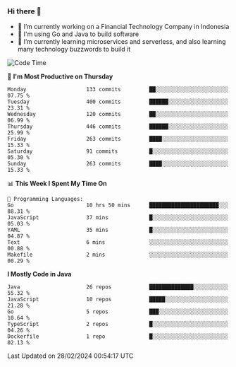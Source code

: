 ### Hi there 👋

<!--
**mazzama/mazzama** is a ✨ _special_ ✨ repository because its `README.md` (this file) appears on your GitHub profile.

Here are some ideas to get you started:

- 🔭 I’m currently working on ...
- 🌱 I’m currently learning ...
- 👯 I’m looking to collaborate on ...
- 🤔 I’m looking for help with ...
- 💬 Ask me about ...
- 📫 How to reach me: ...
- 😄 Pronouns: ...
- ⚡ Fun fact: ...
-->

- 🔭 I’m currently working on a Financial Technology Company in Indonesia
- :gun: I'm using Go and Java to build software
- 🌱 I’m currently learning microservices and serverless, and also learning many technology buzzwords to build it

<!--START_SECTION:waka-->
![Code Time](http://img.shields.io/badge/Code%20Time-3%2C186%20hrs%2014%20mins-blue)

📅 **I'm Most Productive on Thursday** 

```text
Monday                   133 commits         ██░░░░░░░░░░░░░░░░░░░░░░░   07.75 % 
Tuesday                  400 commits         ██████░░░░░░░░░░░░░░░░░░░   23.31 % 
Wednesday                120 commits         ██░░░░░░░░░░░░░░░░░░░░░░░   06.99 % 
Thursday                 446 commits         ██████░░░░░░░░░░░░░░░░░░░   25.99 % 
Friday                   263 commits         ████░░░░░░░░░░░░░░░░░░░░░   15.33 % 
Saturday                 91 commits          █░░░░░░░░░░░░░░░░░░░░░░░░   05.30 % 
Sunday                   263 commits         ████░░░░░░░░░░░░░░░░░░░░░   15.33 % 
```


📊 **This Week I Spent My Time On** 

```text
💬 Programming Languages: 
Go                       10 hrs 50 mins      ██████████████████████░░░   88.31 % 
JavaScript               37 mins             █░░░░░░░░░░░░░░░░░░░░░░░░   05.03 % 
YAML                     35 mins             █░░░░░░░░░░░░░░░░░░░░░░░░   04.87 % 
Text                     6 mins              ░░░░░░░░░░░░░░░░░░░░░░░░░   00.88 % 
Makefile                 2 mins              ░░░░░░░░░░░░░░░░░░░░░░░░░   00.29 % 
```

**I Mostly Code in Java** 

```text
Java                     26 repos            ██████████████░░░░░░░░░░░   55.32 % 
JavaScript               10 repos            █████░░░░░░░░░░░░░░░░░░░░   21.28 % 
Go                       5 repos             ███░░░░░░░░░░░░░░░░░░░░░░   10.64 % 
TypeScript               2 repos             █░░░░░░░░░░░░░░░░░░░░░░░░   04.26 % 
Dockerfile               1 repo              █░░░░░░░░░░░░░░░░░░░░░░░░   02.13 % 
```




 Last Updated on 28/02/2024 00:54:17 UTC
<!--END_SECTION:waka-->

